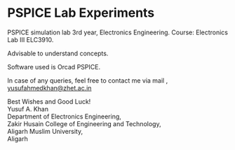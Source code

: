 # PSPICE Lab Experiments

PSPICE simulation lab 3rd year, Electronics Engineering. Course: Electronics Lab III ELC3910. 

Advisable to understand concepts. 

Software used is Orcad PSPICE. 

In case of any queries, feel free to contact me via mail , yusufahmedkhan@zhet.ac.in

Best Wishes and Good Luck! \
Yusuf A. Khan \
Department of Electronics Engineering, \
Zakir Husain College of Engineering and Technology, \
Aligarh Muslim University, \
Aligarh
